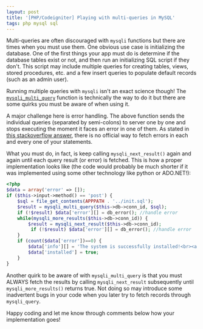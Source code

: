 ```yaml
---
layout: post
title: '[PHP/Codeigniter] Playing with multi-queries in MySQL'
tags: php mysql sql
---
```


Multi-queries are often discouraged with `mysqli` functions but there are times when you must use them. One obvious use case is initializing the database. One of the first things your app must do is determine if the database tables exist or not, and then run an initializing SQL script if they don't. This script may include multiple queries for creating tables, views, stored procedures, etc. and a few insert queries to populate default records (such as an admin user).

Running multiple queries with `mysqli` isn't an exact science though! The [`mysqli_multi_query`](https://www.php.net/manual/en/mysqli.multi-query.php) function is technically the way to do it but there are some quirks you must be aware of when using it.

A major challenge here is error handling. The above function sends the individual queries (separated by semi-colons) to server one by one and stops executing the moment it faces an error in one of them. As stated in [this stackoverflow answer](https://stackoverflow.com/a/7867175/849365), there is no official way to fetch errors in each and every one of your statements.

What you must do, in fact, is keep calling `mysqli_next_result()` again and again until each query result (or error) is fetched. This is how a proper implementation looks like (the code would probably be much shorter if it was implemented using some other technology like python or ADO.NET!):

```php
<?php
$data = array('error' => []);
if ($this->input->method() == 'post') {
	$sql = file_get_contents(APPPATH . '../init.sql');
	$result = mysqli_multi_query($this->db->conn_id, $sql);
	if (!$result) $data['error'][] = db_error(); //handle error
	while(mysqli_more_results($this->db->conn_id)) {
		$result = mysqli_next_result($this->db->conn_id);
		 if (!$result) $data['error'][] = db_error(); //handle error
	}
	if (count($data['error'])==0) {
		$data['info'][] = 'The system is successfully installed!<br><a href="/auth/login">Click here</a> to login!';
		$data['installed'] = true;
	}
}
```

Another quirk to be aware of with `mysqli_multi_query` is that you must ALWAYS fetch the results by calling `mysqli_next_result` subsequently until `mysqli_more_results()` returns true. Not doing so may introduce some inadvertent bugs in your code when you later try to fetch records through `mysqli_query`.

Happy coding and let me know through comments below how your implementation goes!